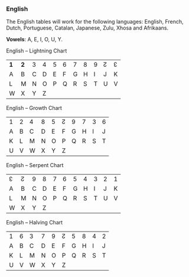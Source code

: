 ### <span id="anchor"></span>English

The English tables will work for the following languages: English,
French, Dutch, Portuguese, Catalan, Japanese, Zulu, Xhosa and Afrikaans.

**Vowels**: A, E, I, O, U, Y.

English – Lightning Chart

|     |     |     |     |     |     |     |     |     |     |     |
|-----|-----|-----|-----|-----|-----|-----|-----|-----|-----|-----|
| **1**   | **2**   | 3   | 4   | 5   | 6   | 7   | 8   | 9   | ↊   | ↋   |
| A   | B   | C   | D   | E   | F   | G   | H   | I   | J   | K   |
| L   | M   | N   | O   | P   | Q   | R   | S   | T   | U   | V   |
| W   | X   | Y   | Z   |     |     |     |     |     |     |     |

English – Growth Chart

|     |     |     |     |     |     |     |     |     |     |
|-----|-----|-----|-----|-----|-----|-----|-----|-----|-----|
| 1   | 2   | 4   | 8   | 5   | ↊   | 9   | 7   | 3   | 6   |
| A   | B   | C   | D   | E   | F   | G   | H   | I   | J   |
| K   | L   | M   | N   | O   | P   | Q   | R   | S   | T   |
| U   | V   | W   | X   | Y   | Z   |     |     |     |     |

English – Serpent Chart

|     |     |     |     |     |     |     |     |     |     |     |
|-----|-----|-----|-----|-----|-----|-----|-----|-----|-----|-----|
| ↋   | ↊   | 9   | 8   | 7   | 6   | 5   | 4   | 3   | 2   | 1   |
| A   | B   | C   | D   | E   | F   | G   | H   | I   | J   | K   |
| L   | M   | N   | O   | P   | Q   | R   | S   | T   | U   | V   |
| W   | X   | Y   | Z   |     |     |     |     |     |     |     |

English – Halving Chart

|     |     |     |     |     |     |     |     |     |     |
|-----|-----|-----|-----|-----|-----|-----|-----|-----|-----|
| 1   | 6   | 3   | 7   | 9   | ↊   | 5   | 8   | 4   | 2   |
| A   | B   | C   | D   | E   | F   | G   | H   | I   | J   |
| K   | L   | M   | N   | O   | P   | Q   | R   | S   | T   |
| U   | V   | W   | X   | Y   | Z   |     |     |     |     |
